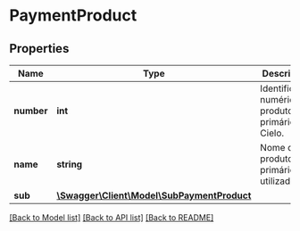 # PaymentProduct

## Properties
Name | Type | Description | Notes
------------ | ------------- | ------------- | -------------
**number** | **int** | Identificação numérica do produto primário da Cielo. | 
**name** | **string** | Nome do produto primário utilizado. | 
**sub** | [**\Swagger\Client\Model\SubPaymentProduct**](SubPaymentProduct.md) |  | 

[[Back to Model list]](../README.md#documentation-for-models) [[Back to API list]](../README.md#documentation-for-api-endpoints) [[Back to README]](../README.md)


